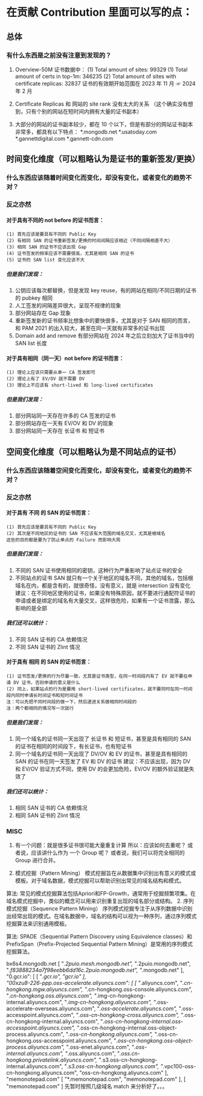 
# 在贡献 Contribution 里面可以写的点：

## 总体
### 有什么东西是之前没有注意到发现的？

1. Overview-50M 证书数据中：
    (1) Total amount of sites: 99329
    (1) Total amount of certs in top-1m: 346235
    (2) Total amount of sites with certificate replicas: 32837
    证书的有效期开始范围在 2023 年 11 月 ☞ 2024 年 2 月

2. Certificate Replicas 和 网站的 site rank 没有太大的关系
（这个确实没有想到，只有个别的网站在短时间内拥有大量的证书副本）

3. 大部分的网站的证书副本较少，都在 10 个以下，但是有部分的网站证书副本非常多，都具有以下特点：
    *.mongodb.net
    *.usatoday.com
    *.gannettdigital.com
    *.gannett-cdn.com



## 时间变化维度（可以粗略认为是证书的重新签发/更换）
### 什么东西应该随着时间变化而变化，却没有变化，或者变化的趋势不对？
### 反之亦然

#### 对于具有不同的 not before 的证书而言：
    (1) 首先应该是要具有不同的 Public Key
    (2) 有相同 SAN 的证书重新签发/更换的时间间隔应该相近（不同间隔相差不大）
    (3) 相同 SAN 的证书不应该出现 Gap
    (4) 证书签发的频率应该不需要很高，尤其是相同 SAN 的证书
    (5) 证书的 SAN list 变化应该不大

##### 但是我们发现：

1. 公钥应该每次都替换，但是发现 key reuse，有的网站在相同/不同日期的证书的 pubkey 相同
2. 人工签发的间隔差异很大，呈现不规律的现象
3. 部分网站存在 Gap 现象
4. 重新签发新的证书频率比想象中的要快很多，尤其是对于 SAN 相同的而言，和 PAM 2021 的出入较大，甚至在同一天就有非常多的证书出现
5. Domain add and remove 有部分网站在 2024 年之后立刻加大了证书当中的 SAN list 长度

#### 对于具有相同（同一天）not before 的证书而言：
    (1) 理论上应该只需要从单一 CA 签发即可
    (2) 理论上有了 EV/OV 就不需要 DV
    (3) 理论上不应该有 short-lived 和 long-lived certificates

##### 但是我们发现：

1. 部分网站同一天存在许多的 CA 签发的证书
2. 部分网站存在一天有 EV/OV 和 DV 的现象
3. 部分网站同一天存在 长证书 和 短证书



## 空间变化维度（可以粗略认为是不同站点的证书）
### 什么东西应该随着空间变化而变化，却没有变化，或者变化的趋势不对？
### 反之亦然

#### 对于具有 不同 的 SAN 的证书而言：
    (1) 首先应该是要具有不同的 Public Key
    (2) 其次是不同地区的证书的 SAN 不应该有大范围的域名交叉，尤其是根域名
    这些的目的都是要为了防止单点的 Failure 而影响大局

##### 但是我们发现：

1. 不同的 SAN 证书使用相同的密钥，这种行为严重影响了站点证书的安全
2. 不同站点的证书 SAN 就只有一个关于地区的域名不同，其他的域名，包括根域名在内，都是含有的，就很奇怪，没有意义，就是 intersection 没有变化
建议：在不同地区使用的证书，如果没有特殊原因，就不要进行通配符证书的申请或者是绑定的域名有大量交叉，这样很危险，如果有一个证书泄露，那么影响的是全部

##### 我们还可以统计：

1. 不同 SAN 证书的 CA 依赖情况
2. 不同 SAN 证书的 Zlint 情况

#### 对于具有 相同 的 SAN 的证书而言：
    (1) 证书签发/更换的行为尽量一致，尤其是证书类型，在同一时间段内有了 EV 就不要在申请 DV 证书，否则申请的意义是什么
    (2) 同上，如果站点的行为是要用 short-lived certificates，就不要同时在同一时间段内同时申请长时间证书和短时间证书
    注：可以先把不同时间段的做一下，然后递进关系做相同时间段的
    注：两个都相同的情况写一次就行

##### 但是我们发现：

1. 同一个域名的证书同一天出现了 长证书 和 短证书，甚至是具有相同的 SAN 的证书在相同的时间段下，有长证书，也有短证书
2. 同一个域名的证书同一天出现了 DV/OV 和 EV 的证书，甚至是具有相同的 SAN 的证书在同一天签发了 EV 和 DV 的证书
建议：不应该出现，因为 DV 和 EV/OV 验证方式不同，使用 DV 的会更加危险，EV/OV 的额外验证就是失效了

##### 我们还可以统计：

1. 相同 SAN 证书的 CA 依赖情况
2. 相同 SAN 证书的 Zlint 情况


### MISC

1. 有一个问题：就是很多证书很可能大量重复计算
    所以：应该如何去重呢？
    或者说，应该讲什么作为 一个 Group 呢？
    或者说，我们可以将完全相同的 Group 进行合并。

1. 模式挖掘（Pattern Mining）
模式挖掘旨在从数据集中识别出有意义的模式或模板。对于域名数据，模式挖掘可以帮助识别出常见的域名结构和模式。

算法: 常见的模式挖掘算法包括Apriori和FP-Growth，通常用于挖掘频繁项集。在域名模式挖掘中，类似的概念可以用来识别重复出现的域名部分或结构。
2. 序列模式挖掘（Sequence Pattern Mining）
序列模式挖掘专注于从序列数据中识别出经常出现的模式。在域名数据中，域名的结构可以视为一种序列，通过序列模式挖掘算法来识别通用模板。

算法: SPADE（Sequential Pattern Discovery using Equivalence classes）和PrefixSpan（Prefix-Projected Sequential Pattern Mining）是常用的序列模式挖掘算法。

bx6s4.mongodb.net
            [
                "*.2puio.mesh.mongodb.net",
                "*.2puio.mongodb.net",
                "*.f83888234a7f98eebb6dd16c.2puio.mongodb.net",
                "*.mongodb.net"
            ],
    "0.gcr.io": [
        [
            "*.gcr.io",
            "gcr.io"
        ],            
    "00xzu8-226-ppp.oss-accelerate.aliyuncs.com": [
        [
            "*.aliyuncs.com",
            "*.cn-hongkong.mgw.aliyuncs.com",
            "*.cn-hongkong.oss-console.aliyuncs.com",
            "*.cn-hongkong.oss.aliyuncs.com",
            "*.img-cn-hongkong-internal.aliyuncs.com",
            "*.img-cn-hongkong.aliyuncs.com",
            "*.oss-accelerate-overseas.aliyuncs.com",
            "*.oss-accelerate.aliyuncs.com",
            "*.oss-accesspoint.aliyuncs.com",
            "*.oss-cn-hongkong-cross.aliyuncs.com",
            "*.oss-cn-hongkong-internal.aliyuncs.com",
            "*.oss-cn-hongkong-internal.oss-accesspoint.aliyuncs.com",
            "*.oss-cn-hongkong-internal.oss-object-process.aliyuncs.com",
            "*.oss-cn-hongkong.aliyuncs.com",
            "*.oss-cn-hongkong.oss-accesspoint.aliyuncs.com",
            "*.oss-cn-hongkong.oss-object-process.aliyuncs.com",
            "*.oss-enet.aliyuncs.com",
            "*.oss-internal.aliyuncs.com",
            "*.oss.aliyuncs.com",
            "*.oss.cn-hongkong.privatelink.aliyuncs.com",
            "*.s3.oss-cn-hongkong-internal.aliyuncs.com",
            "*.s3.oss-cn-hongkong.aliyuncs.com",
            "*.vpc100-oss-cn-hongkong.aliyuncs.com",
            "oss-cn-hongkong.aliyuncs.com"
        ],
"memonotepad.com"
        [
            "*.memonotepad.com",
            "memonotepad.com"
        ],
        [
            "memonotepad.com"
        ]
        先暂时按照几级域名 match 来分析好了。。。
